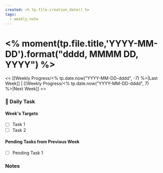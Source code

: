 ```yaml
---
created: <% tp.file.creation_date() %>
tags:
  - weekly_note
---
```


# <% moment(tp.file.title,'YYYY-MM-DD').format("dddd, MMMM DD, YYYY") %>

<< [[Weekly Progress/<% tp.date.now("YYYY-MM-DD-dddd", -7) %>|Last Week]] | [[Weekly Progress/<% tp.date.now("YYYY-MM-DD-dddd", 7) %>|Next Week]] >>

### 📅 Daily Task

#### Week's Targets
- [ ] Task 1
- [ ] Task 2
#### Pending Tasks from Previous Week
- [ ] Pending Task 1


### Notes
